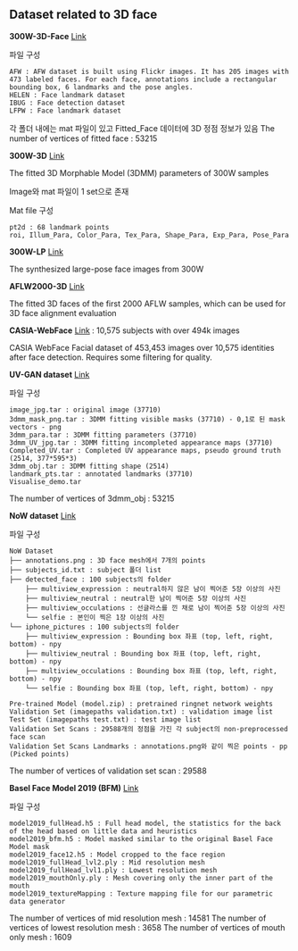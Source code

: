 ## Dataset related to 3D face

**300W-3D-Face** [Link](http://www.cbsr.ia.ac.cn/users/xiangyuzhu/projects/3DDFA/main.htm)

파일 구성

~~~
AFW : AFW dataset is built using Flickr images. It has 205 images with 473 labeled faces. For each face, annotations include a rectangular bounding box, 6 landmarks and the pose angles.
HELEN : Face landmark dataset
IBUG : Face detection dataset
LFPW : Face landmark dataset
~~~

각 폴더 내에는 mat 파일이 있고 Fitted_Face 데이터에 3D 정점 정보가 있음
The number of vertices of fitted face : 53215



**300W-3D** [Link](http://www.cbsr.ia.ac.cn/users/xiangyuzhu/projects/3DDFA/main.htm)

The fitted 3D Morphable Model (3DMM) parameters of 300W samples

Image와 mat 파일이 1 set으로 존재

Mat file 구성

~~~
pt2d : 68 landmark points
roi, Illum_Para, Color_Para, Tex_Para, Shape_Para, Exp_Para, Pose_Para
~~~



**300W-LP** [Link](http://www.cbsr.ia.ac.cn/users/xiangyuzhu/projects/3DDFA/main.htm)

The synthesized large-pose face images from 300W



**AFLW2000-3D** [Link](http://www.cbsr.ia.ac.cn/users/xiangyuzhu/projects/3DDFA/main.htm)

The fitted 3D faces of the first 2000 AFLW samples, which can be used for 3D face alignment evaluation



**CASIA-WebFace** [Link](https://drive.google.com/file/d/1Of_EVz-yHV7QVWQGihYfvtny9Ne8qXVz/view) : 10,575 subjects with over 494k images

CASIA WebFace Facial dataset of 453,453 images over 10,575 identities after face detection. Requires some filtering for quality.



**UV-GAN dataset** [Link](https://www.dropbox.com/sh/fs03rwy4i67pr1h/AAB2y6XGHITeWMhgs6lyB3o0a?dl=0)

파일 구성

~~~
image_jpg.tar : original image (37710)
3dmm_mask_png.tar : 3DMM fitting visible masks (37710) - 0,1로 된 mask vectors - png
3dmm_para.tar : 3DMM fitting parameters (37710)
3dmm_UV_jpg.tar : 3DMM fitting incompleted appearance maps (37710)
Completed_UV.tar : Completed UV appearance maps, pseudo ground truth (2514, 377*595*3)
3dmm_obj.tar : 3DMM fitting shape (2514)
landmark_pts.tar : annotated landmarks (37710)
Visualise_demo.tar
~~~

The number of vertices of 3dmm_obj  : 53215



**NoW dataset** [Link](https://ringnet.is.tue.mpg.de/en)

파일 구성

~~~
NoW Dataset
├── annotations.png : 3D face mesh에서 7개의 points
├── subjects_id.txt : subject 폴더 list
├── detected_face : 100 subjects의 folder
    ├── multiview_expression : neutral하지 않은 남이 찍어준 5장 이상의 사진
    ├── multiview_neutral : neutral한 남이 찍어준 5장 이상의 사진
    ├── multiview_occulations : 선글라스를 낀 채로 남이 찍어준 5장 이상의 사진
    └── selfie : 본인이 찍은 1장 이상의 사진
└── iphone_pictures : 100 subjects의 folder
    ├── multiview_expression : Bounding box 좌표 (top, left, right, bottom) - npy
    ├── multiview_neutral : Bounding box 좌표 (top, left, right, bottom) - npy
    ├── multiview_occulations : Bounding box 좌표 (top, left, right, bottom) - npy
    └── selfie : Bounding box 좌표 (top, left, right, bottom) - npy

Pre-trained Model (model.zip) : pretrained ringnet network weights
Validation Set (imagepaths validation.txt) : validation image list
Test Set (imagepaths test.txt) : test image list
Validation Set Scans : 29588개의 정점을 가진 각 subject의 non-preprocessed face scan
Validation Set Scans Landmarks : annotations.png와 같이 찍은 points - pp (Picked points)
~~~

The number of vertices of validation set scan : 29588



**Basel Face Model 2019 (BFM)** [Link](https://faces.dmi.unibas.ch/bfm/bfm2019.html)

파일 구성

~~~
model2019_fullHead.h5 : Full head model, the statistics for the back of the head based on little data and heuristics
model2019_bfm.h5 : Model masked similar to the original Basel Face Model mask
model2019_face12.h5 : Model cropped to the face region
model2019_fullHead_lvl2.ply : Mid resolution mesh
model2019_fullHead_lvl1.ply : Lowest resolution mesh
model2019_mouthOnly.ply : Mesh covering only the inner part of the mouth
model2019_textureMapping : Texture mapping file for our parametric data generator
~~~

The number of vertices of mid resolution mesh : 14581
The number of vertices of lowest resolution mesh : 3658
The number of vertices of mouth only mesh : 1609

